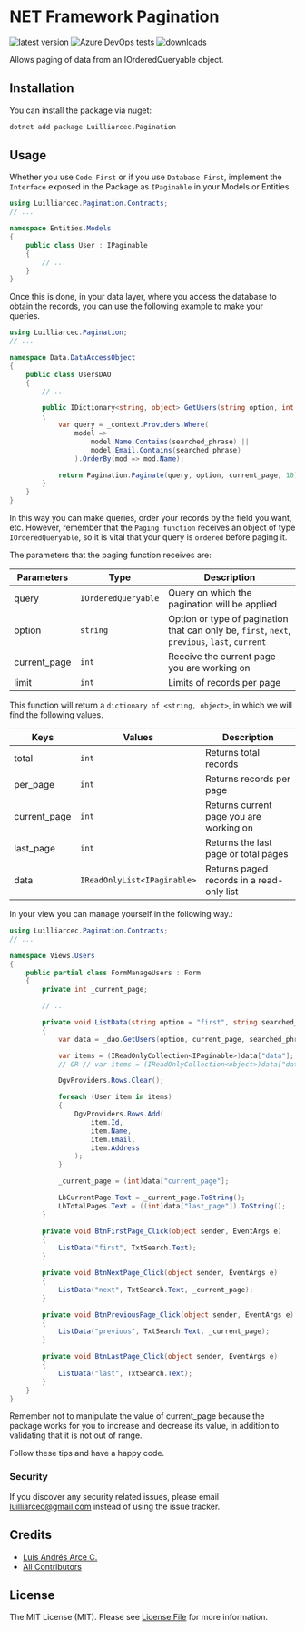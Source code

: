 # NET Framework Pagination

[![latest version](https://img.shields.io/nuget/v/Luilliarcec.Pagination)](https://www.nuget.org/packages/Luilliarcec.Pagination)
![Azure DevOps tests](https://img.shields.io/azure-devops/tests/luilliarcec/netframework-pagination/4)
[![downloads](https://img.shields.io/nuget/dt/Luilliarcec.Pagination)](https://www.nuget.org/packages/Luilliarcec.Pagination)

Allows paging of data from an IOrderedQueryable object.

## Installation

You can install the package via nuget:

```bash
dotnet add package Luilliarcec.Pagination
```

## Usage

Whether you use `Code First` or if you use `Database First`, implement the `Interface` exposed in the Package as `IPaginable` in your Models or Entities.

```csharp
using Luilliarcec.Pagination.Contracts;
// ...

namespace Entities.Models
{
    public class User : IPaginable
    {
        // ...
    }
}
```

Once this is done, in your data layer, where you access the database to obtain the records, you can use the following example to make your queries.

```csharp
using Luilliarcec.Pagination;
// ...

namespace Data.DataAccessObject
{
    public class UsersDAO
    {
        // ...

        public IDictionary<string, object> GetUsers(string option, int current_page, string searched_phrase)
        {
            var query = _context.Providers.Where(
                model =>
                    model.Name.Contains(searched_phrase) ||
                    model.Email.Contains(searched_phrase)
                ).OrderBy(mod => mod.Name);

            return Pagination.Paginate(query, option, current_page, 10);
        }
    }
}
```

In this way you can make queries, order your records by the field you want, etc. However, remember that the `Paging function` receives an object of type `IOrderedQueryable`, so it is vital that your query is `ordered` before paging it.

The parameters that the paging function receives are:

| Parameters | Type | Description |
| -- | -- | -- |
| query | `IOrderedQueryable` | Query on which the pagination will be applied |
| option | `string` | Option or type of pagination that can only be, `first`, `next`, `previous`, `last`, `current` |
| current_page | `int` | Receive the current page you are working on |
| limit | `int` | Limits of records per page |

This function will return a `dictionary of <string, object>`, in which we will find the following values.

| Keys | Values | Description |
| -- | -- | -- |
| total | `int` | Returns total records |
| per_page | `int` | Returns records per page |
| current_page | `int` | Returns current page you are working on |
| last_page | `int` | Returns the last page or total pages |
| data | `IReadOnlyList<IPaginable>` | Returns paged records in a read-only list

In your view you can manage yourself in the following way.:

```csharp
using Luilliarcec.Pagination.Contracts;
// ...

namespace Views.Users
{
    public partial class FormManageUsers : Form
    {
        private int _current_page;

        // ...

        private void ListData(string option = "first", string searched_phrase = "", int current_page = 1)
        {
            var data = _dao.GetUsers(option, current_page, searched_phrase);

            var items = (IReadOnlyCollection<IPaginable>)data["data"];
            // OR // var items = (IReadOnlyCollection<object>)data["data"];

            DgvProviders.Rows.Clear();

            foreach (User item in items)
            {
                DgvProviders.Rows.Add(
                    item.Id,
                    item.Name,
                    item.Email,
                    item.Address
                );
            }

            _current_page = (int)data["current_page"];

            LbCurrentPage.Text = _current_page.ToString();
            LbTotalPages.Text = ((int)data["last_page"]).ToString();
        }

        private void BtnFirstPage_Click(object sender, EventArgs e)
        {
            ListData("first", TxtSearch.Text);
        }

        private void BtnNextPage_Click(object sender, EventArgs e)
        {
            ListData("next", TxtSearch.Text, _current_page);
        }

        private void BtnPreviousPage_Click(object sender, EventArgs e)
        {
            ListData("previous", TxtSearch.Text, _current_page);
        }

        private void BtnLastPage_Click(object sender, EventArgs e)
        {
            ListData("last", TxtSearch.Text);
        }
    }
}
```

Remember not to manipulate the value of current_page because the package works for you to increase and decrease its value, in addition to validating that it is not out of range.

Follow these tips and have a happy code.

### Security

If you discover any security related issues, please email luilliarcec@gmail.com instead of using the issue tracker.

## Credits

- [Luis Andrés Arce C.](https://github.com/luilliarcec)
- [All Contributors](../../contributors)

## License

The MIT License (MIT). Please see [License File](LICENSE.md) for more information.
